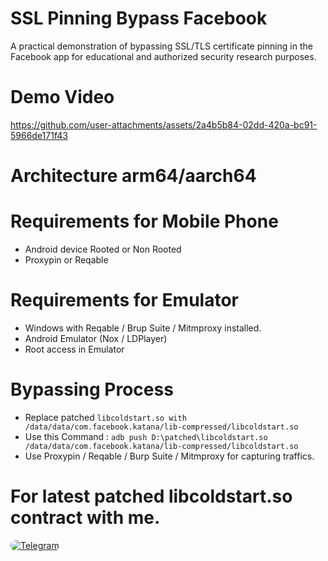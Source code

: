 # SSL Pinning Bypass Facebook 
A practical demonstration of bypassing SSL/TLS certificate pinning in the Facebook app for educational and authorized security research purposes.

# Demo Video

https://github.com/user-attachments/assets/2a4b5b84-02dd-420a-bc91-5966de171f43

# Architecture **arm64**/**aarch64**

# Requirements for Mobile Phone
- Android device Rooted or Non Rooted
- Proxypin or Reqable 

# Requirements for Emulator 
- Windows with Reqable / Brup Suite / Mitmproxy installed.
- Android Emulator (Nox / LDPlayer)
- Root access in Emulator

# Bypassing Process
- Replace patched `libcoldstart.so with /data/data/com.facebook.katana/lib-compressed/libcoldstart.so`
- Use this Command : `adb push D:\patched\libcoldstart.so /data/data/com.facebook.katana/lib-compressed/libcoldstart.so`
- Use Proxypin / Reqable / Burp Suite / Mitmproxy for capturing traffics.

# For latest patched libcoldstart.so contract with me.
<a href="https://t.me/MUH4MM4DSH4KIB" target="_blank">
  <img src="https://img.shields.io/badge/💬_Chat_on_Telegram-2CA5E0?style=for-the-badge&logo=telegram&logoColor=white&labelColor=121212&color=26A5E4&logoWidth=20" alt="Telegram" style="border-radius: 8px;"/>
</a>

